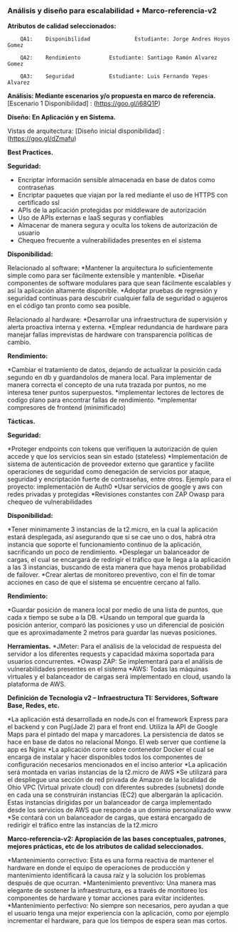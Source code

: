 ### Análisis y diseño para escalabilidad + Marco-referencia-v2

**Atributos de calidad seleccionados:**

``` 	
	QA1: 	Disponibilidad  			Estudiante: Jorge Andres Hoyos Gomez
	
	QA2: 	Rendimiento			Estudiante: Santiago Ramón Alvarez Gomez
	
	QA3: 	Seguridad			Estudiante: Luis Fernando Yepes Alvarez
``` 	

**Análisis: Mediante escenarios y/o propuesta en marco de referencia.**
[Escenario 1 Disponibilidad] : (https://goo.gl/i68Q1P)

**Diseño: En Aplicación y en Sistema.**

Vistas de arquitectura:
[Diseño inicial disponibilidad] : (https://goo.gl/dZmafu)

**Best Practices.**

**Seguridad:**

* Encriptar información sensible almacenada en base de datos como contraseñas
* Encriptar paquetes que viajan por la red mediante el uso de HTTPS con certificado ssl
* APIs de la aplicación protegidas por middleware de autorización 
* Uso de APIs externas e IaaS seguras y confiables
* Almacenar de manera segura y oculta los tokens de autorización de usuario
* Chequeo frecuente a vulnerabilidades presentes en el sistema

**Disponibilidad:**
	
Relacionado al software:
*Mantener la arquitectura lo suficientemente simple como para ser fácilmente extensible y mantenible. 
*Diseñar componentes de software modulares para que sean fácilmente escalables y así la aplicación altamente disponible.
*Adoptar pruebas de regresión y seguridad continuas para descubrir cualquier falla de seguridad o agujeros en el código tan pronto como sea posible. 

Relacionado al hardware: 
*Desarrollar una infraestructura de supervisión y alerta proactiva interna y externa.
*Emplear redundancia de hardware para manejar fallas imprevistas de hardware con transparencia políticas de cambio.

**Rendimiento:**

*Cambiar el tratamiento de datos, dejando de actualizar la posición cada segundo en db y guardandolos de manera local.
Para implementar de manera correcta el concepto de una ruta trazada por puntos, no me interesa tener puntos superpuestos.
*implementar lectores de lectores de codigo plano para encontrar fallas de rendimiento.
*implementar compresores de frontend (minimificado)

**Tácticas.**

**Seguridad:**

*Proteger endpoints con tokens que verifiquen la autorización de quien accede y que los servicios sean sin estado (stateless)
*Implementación de sistema de autenticación de proveedor externo que garantice y facilite operaciones de seguridad como denegación de servicios por ataque, seguridad y encriptación fuerte de contraseñas, entre otros. Ejemplo para el proyecto: implementación de Auth0
*Usar servicios de google y aws con redes privadas y protegidas
*Revisiones constantes con ZAP Owasp para chequeo de vulnerabilidades

**Disponibilidad:**

*Tener minimamente 3 instancias de la t2.micro, en la cual la aplicación estará desplegada, así asegurando que si se cae uno o dos, habrá otra instancia que soporte el funcionamiento continuo de la aplicación, sacrificando un poco de rendimiento.
*Desplegar un balanceador de cargas, el cual se encargará de redirigir el tráfico que le llega a la aplicación a las 3 instancias, buscando de esta manera que haya menos probabilidad de failover.
*Crear alertas de monitoreo preventivo, con el fin de tomar acciones en caso de que el sistema se encuentre cercano al fallo. 
 
**Rendimiento:**

*Guardar posición de manera local por medio de una lista de puntos, que cada x tiempo se sube a la DB.
*Usando un temporal que guarda la posición anterior, comparó  las posiciones y uso un diferencial de posición que es aproximadamente 2 metros para guardar las nuevas posiciones.

**Herramientas.**
*JMeter: Para el análisis de la velocidad de respuesta del servidor a los diferentes requests y capacidad máxima soportada para usuarios concurrentes.
*Owasp ZAP: Se implementará para el análisis de vulnerabilidades presentes en el sistema
*AWS: Todas las máquinas virtuales y el balanceador de cargas será implementado en cloud, usando la plataforma de AWS.

**Definición de Tecnología v2 – Infraestructura TI: Servidores, Software Base, Redes, etc.**

*La aplicación está desarrollada en nodeJs con el framework Express para el backend y con Pug(Jade 2) para el front end. Utiliza la API de Google Maps para el pintado del mapa y marcadores. La persistencia de datos se hace en base de datos no relacional Mongo. El web server que contiene la app es Nginx
*La aplicación corre sobre contenedor Docker el cual se encarga de instalar y hacer disponibles todos los componentes de configuración necesarios mencionados en el inciso anterior
*La aplicación será montada en varias instancias de la t2.micro de AWS
*Se utilizará para el despliegue una sección de red privada de Amazon de la localidad de Ohio VPC (Virtual private cloud) con diferentes subredes (subnets) donde en cada una se construirán instancias (EC2) que albergarán la aplicación. Estas instancias dirigidas por un balanceador de carga implementado desde los servicios de AWS que responde a un dominio personalizado www
*Se contará con un balanceador de cargas, que estará encargado de redirigir el tráfico entre las instancias de la t2.micro

**Marco-referencia-v2: Apropiación de las bases conceptuales, patrones, mejores prácticas, etc de los atributos de calidad seleccionados.**

*Mantenimiento correctivo: Esta es una forma reactiva de mantener el hardware en donde el equipo de operaciones de producción y mantenimiento identificará la causa raíz y la solución los problemas después de que ocurran.
*Mantenimiento preventivo: Una manera mas elegante de sostener la infraestructura, es a través de monitoreo los componentes de hardware y tomar acciones para evitar incidentes.
*Mantenimiento perfectivo: No siempre son necesarios, pero ayudan a que el usuario tenga una mejor experiencia con la aplicación, como por ejemplo incrementar el hardware, para que los tiempos de espera sean mas cortos.
